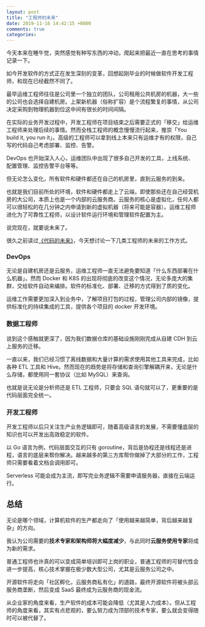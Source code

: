 ```yaml
---
layout: post
title: "工程师的未来"
date: 2019-11-16 14:42:15 +0800
comments: true
categories:
---
```

今天本来在睡午觉，突然感觉有种写东西的冲动，爬起来把最近一直在思考的事情记录一下。

如今开发软件的方式正在发生深刻的变革，回想起刚毕业的时候做软件开发工程师，和现在已经截然不同了。

<!--more-->

最早运维工程师往往是公司里一个独立的团队，公司租用公共机房的机器，大一些的公司也会选择自建机房。上架新机器（俗称扩容）是个流程繁复的事情，从公司决定采购到物理机器到位这中间有很长的时间间隔。

在实际的业务开发过程中，开发工程师在项目结束之后需要正式的「移交」给运维工程师来处理后续的事情。然而全栈工程师的概念慢慢流行起来，推崇「You build it, you run it」。高级的工程师可以拿到线上本来只有运维才有的权限，自己写的代码自己考虑部署、监控、告警。

DevOps 也开始深入人心，运维团队中出现了很多自己开发的工具，上线系统、配置管理、监控告警平台等等。

但无论怎么变化，所有软件和硬件都还在自己的机房里，直到云服务的到来。

也就是我们目前所处的环境，软件和硬件都走上了云端，即使那些还在自己经营机房的大公司，本质上也是一个内部的云服务商。云服务的核心是虚拟化，任何人都可以很轻松的在几分钟之内申请到新的虚拟机器（将来可能是容器）。运维工程师进化为了可靠性工程师，以设计软件运行环境和管理软件配置为主。

说完现在，就要说未来了。

很久之前读过[《代码的未来》](https://book.douban.com/subject/24536403/)，今天想讨论一下几类工程师的未来的工作方式。

### DevOps
无论是自建机房还是云服务，运维工程师一直无法避免要知道「什么东西部署在什么机器」。然而 Docker 和 K8S 的出现将彻底的改变这个情况，无论多庞大的集群，交给软件自动来编排。软件的标准化、部署、迁移的方式得到了质的变化。

运维工作需要更加深入到业务中，了解项目打包的过程，管理公司内部的镜像，提供标准化的持续集成的工具，提供各个项目的 docker 开发环境。

### 数据工程师
说到这个感触就更深了，因为我们数据仓库的基础设施刚刚完成从自建 CDH 到云上服务的迁移。

一直以来，我们已经习惯了离线数据和大量计算的需求使用其他工具来完成，比如各种 ETL 工具和 Hive。然而现在的趋势是将存储和查询引擎解耦开来，无论是什么存储，都使用同一套协议（比如 MySQL）来查询。

也就是说无论是分析师还是 ETL 工程师，只要会 SQL 语句就可以了，更重要的是代码层面完全统一。

### 开发工程师
开发工程师以后只关注生产业务逻辑即可，随着高级语言的发展，不需要懂底层的知识也可以开发出高效稳定的软件。

以 Go 语言为例，代码层面交互的只有 goroutine，背后是协程还是线程还是进程，语言的底层来帮你解决。越来越多的第三方库帮你做掉了大部分的工作，工程师只需要看着文档会调用即可。

Serverless 可能会成为主流，即写完业务逻辑不需要申请服务器，直接在云端运行。

## 总结
无论是哪个领域，计算机软件的生产都走向了「使用越来越简单，背后越来越复杂」的方向。

我认为公司需要的**技术专家和架构师将大幅度减少**，与此同时**云服务使用专家**将成为新的需求。

普通工程师也许真的可以变成简单培训即可上岗的职业，普通工程师的可替代性会进一步提高，核心技术掌握在极少数大型公司，尤其是云服务公司之中。

开源软件将走向「社区孵化，云服务商私有化」的道路，最终开源软件将被头部云服务商垄断，然后变成 SaaS 最终成为云服务商的现金流。

从企业家的角度来看，生产软件的成本可能会降低（尤其是人力成本）。但从工程师的角度来看，其实有点悲观的，要么努力成为顶部的技术专家，要么就会变得随时可以被代替了。
